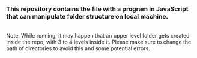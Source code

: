 <h3>This repository contains the file with a program in JavaScript that can manipulate folder structure on local machine.</h3>
<br>
<body>
  Note: While running, it may happen that an upper level folder gets created inside the repo, with 3 to 4 levels inside it.
    Please make sure to change the path of directories to avoid this and some potential errors.

</body>
